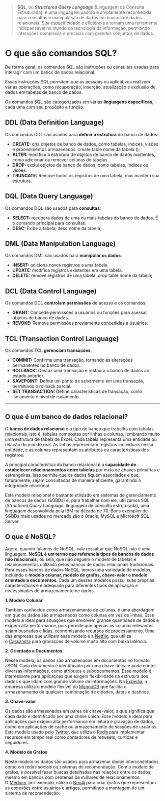> **SQL**, ou ***Structured Query Language*** (Linguagem de Consulta Estruturada), é uma linguagem padrão e amplamente reconhecida para consultas e manipulação de dados em bancos de dados relacionais. Sua especificidade e eficiência a tornam uma ferramenta indispensável no mundo da tecnologia da informação, permitindo interações complexas e precisas com grandes conjuntos de dados.
> 

# **O que são comandos SQL?**

De forma geral, os comandos SQL são instruções ou consultas usadas para interagir com um banco de dados relacional.

Essas instruções SQL permitem que as pessoas ou aplicativos realizem várias operações, como recuperação, inserção, atualização e exclusão de dados em tabelas de banco de dados.

Os comandos SQL são categorizados em várias **linguagens específicas**, cada uma com seu propósito e função.

## **DDL (Data Definition Language)**

Os comandos DDL são usados para **definir a estrutura** do banco de dados:

- **CREATE:** cria objetos de banco de dados, como tabelas, índices, visões e procedimentos armazenados. 
create table nome da tabela ();
- **ALTER:** modifica a estrutura de objetos de banco de dados existentes, como adicionar ou remover colunas de tabelas.
- **DROP:** exclui objetos de banco de dados, como tabelas, índices ou visões.
- **TRUNCATE:** Remove todos os registros de uma tabela, mas mantém sua estrutura.

## **DQL (Data Query Language)**

Os comandos DQL são usados para **consultas**:

- **SELECT:** recupera dados de uma ou mais tabelas do banco de dados. É o comando principal para consultas.
- **DESC:** Exibe a tabela; 
desc nome da tabela;

## **DML (Data Manipulation Language)**

Os comandos DML são usados para **manipular os dados**:

- **INSERT:** adiciona novos registros a uma tabela.
- **UPDATE:** modifica registros existentes em uma tabela.
- **DELETE:** remove registros de uma tabela.
drop table nome da tabela;

## **DCL (Data Control Language)**

Os comandos DCL **controlam permissões** de acesso e os comandos:

- **GRANT:** Concede permissões a usuários ou funções para acessar objetos de banco de dados.
- **REVOKE:** Remove permissões previamente concedidas a usuários.

## **TCL (Transaction Control Language)**

Os comandos TCL **gerenciam transações**:

- **COMMIT:** Confirma uma transação, tornando as alterações permanentes no banco de dados.
- **ROLLBACK:** Desfaz uma transação e restaura o banco de dados ao estado anterior.
- **SAVEPOINT:** Define um ponto de salvamento em uma transação, permitindo o rollback parcial.
- **SET TRANSACTION:** Define características de transação, como isolamento e nível de isolamento.

---

## **O que é um banco de dados relacional?**

O **banco de dados relacional** é o tipo de banco que trabalha com tabelas relacionais, isto é, tabelas compostas por linhas e colunas, lembrando muito uma estrutura de tabela de Excel. Cada tabela representa uma entidade ou relação do mundo real. As linhas representam registros individuais nessa entidade, e as colunas representam os atributos ou características dos registros.

A principal característica do banco relacional é a **capacidade de estabelecer relacionamentos entre tabelas** por meio de chaves primárias e estrangeiras. Isso permite que os dados fiquem associados e que, futuramente, sejam consultados de maneira eficiente, garantindo a integridade relacional.

Este modelo relacional é bastante utilizado em sistemas de gerenciamento de bancos de dados (SGBDs) e, para trabalhar com ele, utilizamos SQL (*Structured Query Language*, linguagem de consulta estruturada), uma linguagem desenvolvida pela IBM na década de 70. Bons exemplos de SGBDs mais usados no mercado são o Oracle, MySQL e Microsoft SQL Server.

## **O que é NoSQL?**

Agora, quando falamos de NoSQL, vale ressaltar que NoSQL não é uma linguagem. **NoSQL é um termo que referencia tipos de bancos de dados não relacionais**, ou seja, que não seguem o modelo de tabelas e relacionamentos utilizado pelos bancos de dados relacionais tradicionais. Para esses bancos de dados NoSQL, temos uma variedade de modelos, incluindo o **modelo colunar, modelo de grafos, chave-valor e modelo orientado a documentos**. Cada um desses modelos possui suas próprias características e é adequado para diferentes tipos de aplicação e necessidades de armazenamento de dados.

**1. Modelo Colunar**

Também conhecido como armazenamento de colunas, é uma abordagem em que os dados são armazenados como colunas em vez de linhas. Esse modelo é ideal para situações que envolvem grande quantidade de dados e exigem alta performance, pois permite que apenas as colunas relevantes sejam buscadas e lidas, economizando recursos de processamento. Uma das empresas que utilizam esse modelo é a [Netflix](https://medium.com/@andreciobezerra/cassandra-no-netflix-um-estudo-de-caso-de-uso-c4b4ba2ce855), que utiliza o [Cassandra](https://cassandra.apache.org/_/index.html) para gravações de volume muito alto com baixa latência.

**2. Orientado a Documentos**

Nesse modelo, os dados são armazenados em documentos no formato JSON. Cada documento é identificado por uma chave única e pode conter diversas informações, como atributos e subdocumentos. Esse modelo é interessante para aplicações que exigem flexibilidade na estrutura dos dados e que lidam com grande volume de informações. Na [Expedia](https://www.mongodb.com/customers/expedia), a empresa utiliza o modelo flexível do [MongoDB](https://www.mongodb.com/) que facilita o armazenamento de qualquer combinação de cidades, datas e destinos.

**3. Chave-valor**

Os dados são armazenados em pares de chave-valor, o que significa que cada dado é identificado por uma chave única. Esse modelo é ideal para aplicações que exigem alta performance em leitura e gravação de dados, como em aplicações de cache ou armazenamento de sessões de usuários. Este modelo usado pelo [Twitter](https://redis.io/docs/manual/patterns/twitter-clone/), que utiliza o [Redis](https://redis.io/) para implementar recursos em tempo real como contadores de retweets, curtidas e seguidores.

**4. Modelo de Grafos**

Neste modelo os dados são usados para armazenar dados interconectados, como em redes sociais ou sistemas de recomendação. Com o modelo de grafos, é possível fazer buscas detalhadas nas relações entre os dados, mesmo em bancos com centenas de milhares de relacionamentos. O [Medium](https://neo4j.com/videos/how-medium-uses-neo4j/?), por exemplo, utiliza o [Neo4j](https://neo4j.com/) para criar grafos que representam as conexões entre usuários e artigos, permitindo a montagem de um sistema de recomendação.
